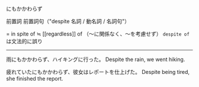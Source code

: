 にもかかわらず

前置詞
前置詞句（"despite 名詞 / 動名詞 / 名詞句"）

= in spite of
≒ [[regardless]] of （～に関係なく、～を考慮せず）
`despite of` は文法的に誤り

---

雨にもかかわらず、ハイキングに行った。
Despite the rain, we went hiking.

疲れていたにもかかわらず、彼女はレポートを仕上げた。
Despite being tired, she finished the report.
